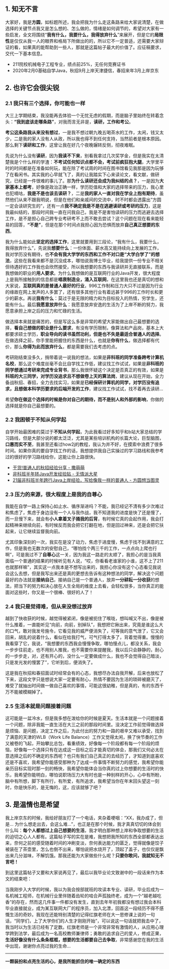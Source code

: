## 1. 知无不言
大家好，我是**方圆**，如标题所述，我会把我为什么走这条路来给大家说清楚，在做选择的关键节点我又是怎么想的、怎么做的，情绪是如何调节的，希望对大家有一些启发，全文将围绕“**我有什么，我要什么，我得放弃什么**”来展开，但是它的**局限性**是仅仅从我一人的眼界和格局下所做出的的，所以它不一定普适，还需要大家辩证的看，如果真的能帮助到一些人，那就是这篇帖子最大的价值了。应征稿要求，交代一下基本信息。

- 211院校机械电子工程专业，绩点前25%，无任何竞赛证书
- 2020年2月0基础自学Java，秋招9月上岸天津捷信，春招来年3月上岸京东


## 2. 也许它会很尖锐
### 2.1 我只有三个选择，你可能也一样
大三上学期结束，我没能再去体验一个无忧无虑的假期，而是脑子里始终在转着念头：**“我到底该走哪条路”**，对我而言无非是，**读研，工作和考公**。

**考公这条路我从来没有想过**，一是我不想过朝九晚五喝茶水的工作，太闲，钱又太少，二是我的家人没有人从政，所以我也得不到任何支持，当然前者是根本原因。那么剩下**读研和工作**，这曾让我在好几个夜晚辗转反侧，彻夜难眠。

先说为什么没有**读研**，因为**我读不下来**，别看我拿过几次奖学金，但是我实在太清楚我是个什么样的学渣：**不考试任何知识点都不会，考试前疯狂抱大腿**，大学里平时的时间都是在准备如何玩，能在除了考试周的时间在图书馆看见我那是因为玩够了在看闲书。其实我的心早就飞了，真的让我踏实下心来读论文，看文献，做研究，已经是一件很难的事儿了。那**为什么读研还会成为我纠结的点？**，一是因为**大家基本上都考**，好像是政治正确一样，学历贬值和大家的选择带来的压力，我心里也犯嘀咕，**我是不是也该去读研？**，二是**我的家人一直对我在学业上抱有期待**，虽然他们从来不跟我明说，但是在他们和亲戚间的交流中，时不时都会透露出“方圆一定会读研究生的”，还有一点**我不确定我是不是在逃避读研或考研的压力**，这是我最纠结的，那段时间我一直在问我自己，我是不是害怕读研的压力而逃避去选择工作，是不是担心自己跨专业考研考不上而不敢去尝试？这个问题在现在看来能轻易的回答，**“不是”**，但是在那个时间点我担心因为恐惧而放弃**自己真正想要的东西**。

我为什么能如此**坚定的选择工作**，这里就要用到三段论，“我有什么，我要什么，我得放弃什么”，先说我**想要什么**：一份体面、薪水高又能持续向上发展的工作，我对学历没有期待，也**不会有我大学学的东西和工作不对口是“大学白学了”的想法**，这些在我看来都不是沉没成本，哪怕说我博士毕业，给我提供一份专业不相关但待遇好的工作我也会欣然接受，所以我想要的东西与我读研并无直接联系，而是我想做的职业的**用人要求**。为什么我想做的是互联网行业的Java开发，很大程度上是我所接触到的信息都是**唱衰制造业，涌入互联网**，在这里我也还是真切的想和大家说，**互联网真的是普通人最好的行业**，996工作制和压力大只不过是因为行业的缘故在网上发声的人多罢了，还有很多其他行业有着远甚于996的工作时长和更少的薪水。再说**我有什么**：莫过于是无限的精力和为目标投入的热情，穷学生，还能有什么。最后**我愿意放弃什么**：我愿意放弃安逸的生活为了上岸不断的努力，我愿意承担上岸之后的压力和忙碌的生活。

做选择本来就是痛苦的，但是写这么多是非常的希望大家能做出自己最想要的选择，**看自己想做的职业是什么要求**，有没有学历限制，像算法和产品岗，基本上大都要求硕士学历，**职业导向的读书虽然功利，但是也不失是最适合普通人的选择**。在做选择之前，你手里能把握住的东西是什么，也就是**你有什么**，做选择都有代价，那么**你得为此而放弃什么**，都是需要我们去考虑的点。

考研刚结束没多久，捎带着说一说我的想法，如果是**非科班的同学准备跨考计算机名校**，那么这个难度丝毫不会比自学找工作低，建议找工作试试，如果是**非科班的同学想通过考研来完成专业背书**，那么我很怀疑这个决定是否真正的有效，如果是**科班的大三同学，对学历没追求且不想做卷上天的算法岗**，建议从现在开始，全力备战秋招、春招，全力去找实习，如果是**已经保研计算机的同学，对学历没有追求，且想做本科学历要求的后端开发的工作**，建议找工作试试，找不着再去读研...

希望**你在做这个选择的时候是你对自己的期待，而不是别人和外部的影响**，你做的选择就是你自己最想要的。

### 2.2 我困顿于不知从何学起
自学开始最困难的莫过于**不知从何学起**，为此我看过好多知乎和b站大家总结的学习路线，但是大部分说的都太泛泛，尤其是某些培训机构的长篇大论，巨型脑图，**口惠而实不至**，我甚至还看过how2j的教程，我认为并不好，在摸索中浪费了很多时间。如果你真的要自学找工作的话，我想提供我自己实操过的学习路线和我参考过的很好的学习路线给你，这能让你上路很快。

- [干货!普通人的秋招经验分享 - 撒萌萌](https://www.nowcoder.com/discuss/334233?channel=-1&source_id=profile_follow_post_nctrack)
- [非科班半年转Java开发经验贴 - 无情派大星](https://www.nowcoder.com/discuss/392491?channel=-1&source_id=profile_follow_post_nctrack)
- [21届非科班半年跨行Java上岸经验，写给像我一样的普通人 - 方圆想当图灵](https://www.nowcoder.com/discuss/520128?channel=-1&source_id=profile_follow_post_nctrack)

### 2.3 压力的来源，很大程度上是我的自尊心
我能在自学一路上保持心如止水、循序渐进吗？不能，我已经记不清有多少次难过和焦虑了，焦虑于身边没有一个人与我作战，我不知道我的进度是快了还是慢了，而一旦慢下来，就会有**小人拿着叉子捅我的后背**，有时候它真的会起作用，我会打起精神来继续向前，有时候反而我会把它打翻在地，但是回过神来，还是会把它扶起来，让它继续监督我向前。

尤其印象深刻的一次，我实在是没了动力，焦虑于进度慢，焦虑于找不到满意的工作，但是我也无数次的安慰自己，“哪怕找个两三千的工作，一点点向上爬也行啊”，可是我过不了**自尊心**这一关，因为我这一路走的太顺了，我担心的是当我真面临一个普通的结果的时候听见有人说，“哎，你看看老谁家的小谁，这不上了211也就那样嘛”，其实这一点我本是不想写出来的，我担心你没有这个心态看见我说会这么去想，但是我写出来还是真的更想去告诉有这种想法的同学，解决这个问题最好的办法就是**接纳自己**，接纳自己是一个普通人，放弃**一分耕耘一分收获**的想法，把当下的努力和决心放在人生全局的维度上去看，会轻松很多，当你真正的能面对这些时，你又是一个很棒、很好的人了！

### 2.4 我只是觉得难，但从来没想过放弃
越到了快收获的时候，越觉得被紧闭，像是被扼住了喉咙，想叫喊又不出，像是被什么推着，一直能听见“向前，向前，别掉队”，我想把它揪出来，究竟是谁这么大的口气，敢对我发号施令，它看见我的威严便消失了，可等我的意气泄了，它又会回来，胡乱的说着什么，看似在给我打气，可气打得太多了，背着觉得重。慢慢的我看穿了它，我说，“我想要的东西我会慢慢争取，哪怕慢点儿，都没关系，我会一步步往前走，也不用别人推我，也不需要你来提醒我，我以后只会静静的，耐心的一步步走，对，还有开心的，没什么一定要做成什么，我也不会觉得自己暗淡，只是发光发的慢罢了”，它听到后，便消失了。

这是我在秋招和春招面试时经常会有的心态，我想尽办法自我开解，后来也放松了下来，这段文字只是想说大家一定要有耐心，热情不要因为生活的琐碎被磨灭了，难受了就抽出时间做一做自己喜欢的事情，可能这很幼稚，但是真的，有的东西千万不能被模糊掉了。

### 2.5 生活本就是问题接着问题
这可能是一盆冷水，但是我多想在泼给你的时候是夏天。生活本就是一个问题接着一个问题，除非我能一直生活在大三之前的那段时间里。没决定工作前觉得做选择是烦恼、是问题，决定工作之后，为此付出的努力和一路的艰辛又难以承受，找到了满意的天津的WLB（Work Life Balance）工作又觉得太闲，换了快节奏的工作又被卷的飞起，开始攀比总包，看重绩效，好像每一个阶段都有每一个阶段的烦恼，好像每一个选择只有在达成这一目标之后才能真切的体会，那我们又何必太在意选择之后的不确定的东西呢？也只有我们自己真正的去经历了，才知道到底喜欢还是不喜欢，我希望你能感受那种为了达成一件事情不断努力的感觉，我希望你能亲历目标实现时那一刻的畅快，我希望你能体会当你真的过上你想要的生活时的快乐，我希望你能明白，哪怕说职场压力大有时也是一种别样的开心，心中有所盼，脑中有所想，脚下有所行，有所爱，有所追求，我希望当你在年末回头望这一刻时，你是快乐的，是无悔的，这，应该就够了吧？



## 3. 是温情也是希望
我上岸京东的时候，我给好朋友打了一个电话，夹杂着哽咽：“XX，我办成了，但是... 为什么想走出去，会这么难...”，也正是在那个时候，我才真真切切的体会到什么叫：**每个人都想过上自己想要的生活**，我才明白那种想上岸和争取想要的生活的迫切之心人人都有。这篇帖子写的实在是难，我想把我所知的东西全部都表达出来，奈何之前的感受随着时间的冲刷变淡，奈何表达能力的匮乏，觉得就像是饺子被装在了茶壶里，怎么也倒不出来，哪怕说把水烧开了，顶起了盖子，也仅仅是飘出来几分滋味，不解饥饿。那我还能为大家做些什么呢？**只要你敢问，我就知无不言吧！**

到这里这篇帖子又要和大家说再见了，最后以我毕业论文致谢中的一段话来作为本文的结束吧：

当我刚步入大学的时候，我以为我会按部就班的攻读本专业、读研，毕业后成为一名机械工程师，在机械行业里伴随着齿轮的啮合声孤独终老，成为一个“越老越吃香”的存在，然而这几件事一件都没有发生，直到去年年初我都没有想过我会本科毕业直接就业，成为某互联网大厂的程序员，加入北漂，回首这一段经历不得不感慨生活的奇妙。我现在还能特别清楚的记得红旗老师在大一思修课上说的一句话，“同学们，上了大学你们的人生才刚刚开始”，可以说这一句话就把我击中了，我当时以为生活已经有了定数。红旗老师是一个非常非常有激情的人，从应用心理学跨到法学，最后成为一名高校教师兼律师；勇敢的追求自己的爱人，修成正果，**生活好像没有什么条条框框，想要的生活都要自己去争取**，非常感谢您在我的生活中出现，谢谢你点亮过我的生命...

---
**一颗装扮和点亮生活的心，是我所能抓住的唯一确定的东西**
